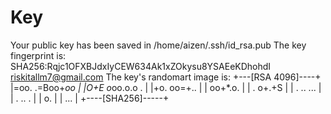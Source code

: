 # Key

Your public key has been saved in /home/aizen/.ssh/id_rsa.pub
The key fingerprint is:
SHA256:Rqjc1OFXBJdxIyCEW634Ak1xZOkysu8YSAEeKDhohdI riskitallm7@gmail.com
The key's randomart image is:
+---[RSA 4096]----+
|=oo.  .=Boo+*oo  |
|O+E   o*oo.o.o . |
|+o.  oo=+..      |
|   oo+*.o.       |
|  . o+.+S        |
| . .. ...        |
|  . .. .         |
|     o.          |
|    ...          |
+----[SHA256]-----+
